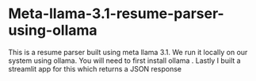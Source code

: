 # Meta-llama-3.1-resume-parser-using-ollama
This is a resume parser built using meta llama 3.1. We run it locally on our system using ollama.
You will need to first install ollama . Lastly I built a streamlit app for this which returns a JSON response 
